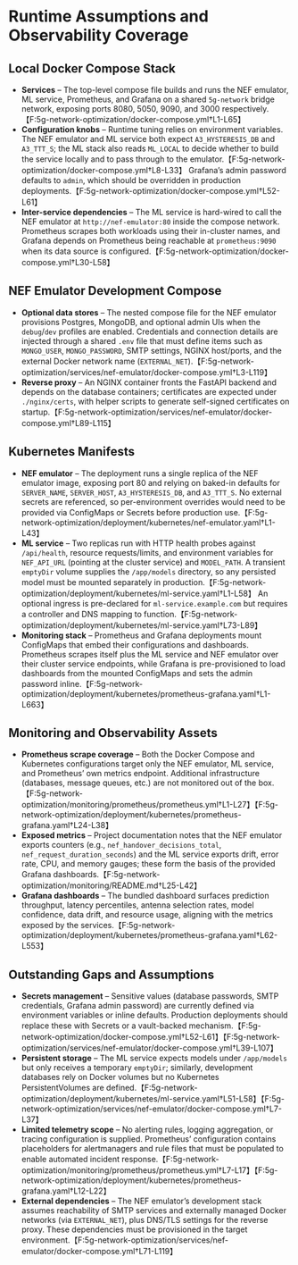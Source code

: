 # Runtime Assumptions and Observability Coverage

## Local Docker Compose Stack
- **Services** – The top-level compose file builds and runs the NEF emulator, ML service, Prometheus, and Grafana on a shared `5g-network` bridge network, exposing ports 8080, 5050, 9090, and 3000 respectively.【F:5g-network-optimization/docker-compose.yml†L1-L65】
- **Configuration knobs** – Runtime tuning relies on environment variables. The NEF emulator and ML service both expect `A3_HYSTERESIS_DB` and `A3_TTT_S`; the ML stack also reads `ML_LOCAL` to decide whether to build the service locally and to pass through to the emulator.【F:5g-network-optimization/docker-compose.yml†L8-L33】 Grafana’s admin password defaults to `admin`, which should be overridden in production deployments.【F:5g-network-optimization/docker-compose.yml†L52-L61】
- **Inter-service dependencies** – The ML service is hard-wired to call the NEF emulator at `http://nef-emulator:80` inside the compose network. Prometheus scrapes both workloads using their in-cluster names, and Grafana depends on Prometheus being reachable at `prometheus:9090` when its data source is configured.【F:5g-network-optimization/docker-compose.yml†L30-L58】

## NEF Emulator Development Compose
- **Optional data stores** – The nested compose file for the NEF emulator provisions Postgres, MongoDB, and optional admin UIs when the `debug`/`dev` profiles are enabled. Credentials and connection details are injected through a shared `.env` file that must define items such as `MONGO_USER`, `MONGO_PASSWORD`, SMTP settings, NGINX host/ports, and the external Docker network name (`EXTERNAL_NET`).【F:5g-network-optimization/services/nef-emulator/docker-compose.yml†L3-L119】
- **Reverse proxy** – An NGINX container fronts the FastAPI backend and depends on the database containers; certificates are expected under `./nginx/certs`, with helper scripts to generate self-signed certificates on startup.【F:5g-network-optimization/services/nef-emulator/docker-compose.yml†L89-L115】

## Kubernetes Manifests
- **NEF emulator** – The deployment runs a single replica of the NEF emulator image, exposing port 80 and relying on baked-in defaults for `SERVER_NAME`, `SERVER_HOST`, `A3_HYSTERESIS_DB`, and `A3_TTT_S`. No external secrets are referenced, so per-environment overrides would need to be provided via ConfigMaps or Secrets before production use.【F:5g-network-optimization/deployment/kubernetes/nef-emulator.yaml†L1-L43】
- **ML service** – Two replicas run with HTTP health probes against `/api/health`, resource requests/limits, and environment variables for `NEF_API_URL` (pointing at the cluster service) and `MODEL_PATH`. A transient `emptyDir` volume supplies the `/app/models` directory, so any persisted model must be mounted separately in production.【F:5g-network-optimization/deployment/kubernetes/ml-service.yaml†L1-L58】 An optional ingress is pre-declared for `ml-service.example.com` but requires a controller and DNS mapping to function.【F:5g-network-optimization/deployment/kubernetes/ml-service.yaml†L73-L89】
- **Monitoring stack** – Prometheus and Grafana deployments mount ConfigMaps that embed their configurations and dashboards. Prometheus scrapes itself plus the ML service and NEF emulator over their cluster service endpoints, while Grafana is pre-provisioned to load dashboards from the mounted ConfigMaps and sets the admin password inline.【F:5g-network-optimization/deployment/kubernetes/prometheus-grafana.yaml†L1-L663】

## Monitoring and Observability Assets
- **Prometheus scrape coverage** – Both the Docker Compose and Kubernetes configurations target only the NEF emulator, ML service, and Prometheus’ own metrics endpoint. Additional infrastructure (databases, message queues, etc.) are not monitored out of the box.【F:5g-network-optimization/monitoring/prometheus/prometheus.yml†L1-L27】【F:5g-network-optimization/deployment/kubernetes/prometheus-grafana.yaml†L24-L38】
- **Exposed metrics** – Project documentation notes that the NEF emulator exports counters (e.g., `nef_handover_decisions_total`, `nef_request_duration_seconds`) and the ML service exports drift, error rate, CPU, and memory gauges; these form the basis of the provided Grafana dashboards.【F:5g-network-optimization/monitoring/README.md†L25-L42】
- **Grafana dashboards** – The bundled dashboard surfaces prediction throughput, latency percentiles, antenna selection rates, model confidence, data drift, and resource usage, aligning with the metrics exposed by the services.【F:5g-network-optimization/deployment/kubernetes/prometheus-grafana.yaml†L62-L553】

## Outstanding Gaps and Assumptions
- **Secrets management** – Sensitive values (database passwords, SMTP credentials, Grafana admin password) are currently defined via environment variables or inline defaults. Production deployments should replace these with Secrets or a vault-backed mechanism.【F:5g-network-optimization/docker-compose.yml†L52-L61】【F:5g-network-optimization/services/nef-emulator/docker-compose.yml†L39-L107】
- **Persistent storage** – The ML service expects models under `/app/models` but only receives a temporary `emptyDir`; similarly, development databases rely on Docker volumes but no Kubernetes PersistentVolumes are defined.【F:5g-network-optimization/deployment/kubernetes/ml-service.yaml†L51-L58】【F:5g-network-optimization/services/nef-emulator/docker-compose.yml†L7-L37】
- **Limited telemetry scope** – No alerting rules, logging aggregation, or tracing configuration is supplied. Prometheus’ configuration contains placeholders for alertmanagers and rule files that must be populated to enable automated incident response.【F:5g-network-optimization/monitoring/prometheus/prometheus.yml†L7-L17】【F:5g-network-optimization/deployment/kubernetes/prometheus-grafana.yaml†L12-L22】
- **External dependencies** – The NEF emulator’s development stack assumes reachability of SMTP services and externally managed Docker networks (via `EXTERNAL_NET`), plus DNS/TLS settings for the reverse proxy. These dependencies must be provisioned in the target environment.【F:5g-network-optimization/services/nef-emulator/docker-compose.yml†L71-L119】
